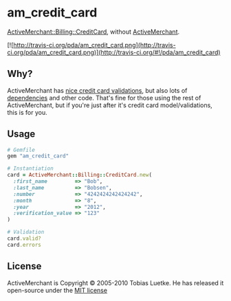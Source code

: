 am_credit_card
==============

[ActiveMerchant::Billing::CreditCard][1], without [ActiveMerchant][2].

[1]: https://github.com/Shopify/active_merchant/blob/master/lib/active_merchant/billing/credit_card.rb
[2]: http://activemerchant.rubyforge.org/


[![http://travis-ci.org/pda/am_credit_card.png](http://travis-ci.org/pda/am_credit_card.png)](http://travis-ci.org/#!/pda/am_credit_card)


Why?
----

ActiveMerchant has [nice credit card validations][1], but also lots of [dependencies][2] and other code. That's fine for those using the rest of ActiveMerchant, but if you're just after it's credit card model/validations, this is for you.

[1]: https://github.com/Shopify/active_merchant/blob/master/lib/active_merchant/billing/credit_card_methods.rb
[2]: https://github.com/Shopify/active_merchant/blob/master/activemerchant.gemspec#L21


Usage
-----

```ruby
# Gemfile
gem "am_credit_card"
```

```ruby
# Instantiation
card = ActiveMerchant::Billing::CreditCard.new(
  :first_name         => "Bob",
  :last_name          => "Bobsen",
  :number             => "4242424242424242",
  :month              => "8",
  :year               => "2012",
  :verification_value => "123"
)

# Validation
card.valid?
card.errors
```


License
-------

ActiveMerchant is Copyright © 2005-2010 Tobias Luetke.
He has released it open-source under the [MIT license][1]

[1]: https://github.com/Shopify/active_merchant/blob/master/MIT-LICENSE
